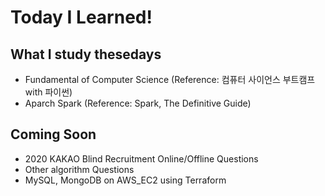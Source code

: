 # Today I Learned!

## What I study thesedays
- Fundamental of Computer Science (Reference: 컴퓨터 사이언스 부트캠프 with 파이썬)
- Aparch Spark (Reference: Spark, The Definitive Guide)

## Coming Soon 
- 2020 KAKAO Blind Recruitment Online/Offline Questions
- Other algorithm Questions
- MySQL, MongoDB on AWS_EC2 using Terraform
